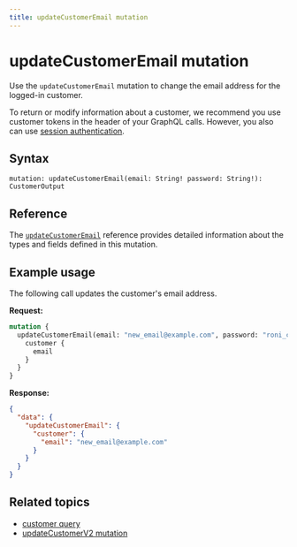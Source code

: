 ```yaml
---
title: updateCustomerEmail mutation
---
```


# updateCustomerEmail mutation

Use the `updateCustomerEmail` mutation to change the email address for the logged-in customer.

To return or modify information about a customer, we recommend you use customer tokens in the header of your GraphQL calls. However, you also can use [session authentication](https://developer.adobe.com/commerce/webapi/get-started/authentication/gs-authentication-session).

## Syntax

`mutation: updateCustomerEmail(email: String! password: String!): CustomerOutput`

## Reference

The [`updateCustomerEmail`](https://developer.adobe.com/commerce/webapi/graphql-api/index.html#mutation-updateCustomerEmail) reference provides detailed information about the types and fields defined in this mutation.

## Example usage

The following call updates the customer's email address.

**Request:**

```graphql
mutation {
  updateCustomerEmail(email: "new_email@example.com", password: "roni_cost3@example.com") {
    customer {
      email
    }
  }
}
```

**Response:**

```json
{
  "data": {
    "updateCustomerEmail": {
      "customer": {
        "email": "new_email@example.com"
      }
    }
  }
}
```

## Related topics

*  [customer query](../queries/customer.md)
*  [updateCustomerV2 mutation](create-v2.md)
